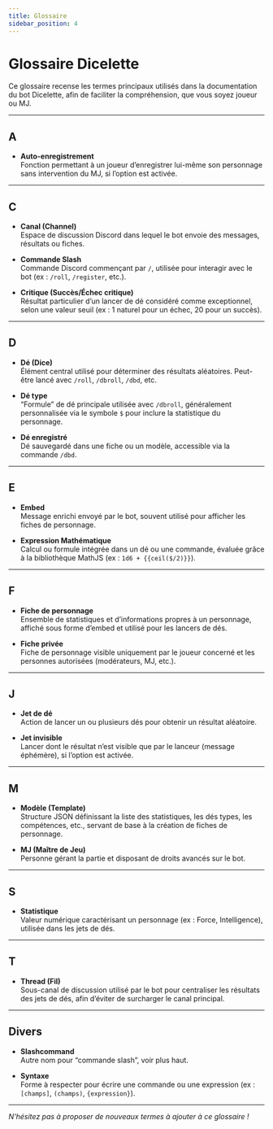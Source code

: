 ```yaml
---
title: Glossaire
sidebar_position: 4
---
```


# Glossaire Dicelette

Ce glossaire recense les termes principaux utilisés dans la documentation du bot Dicelette, afin de faciliter la compréhension, que vous soyez joueur ou MJ.

---

## A

- **Auto-enregistrement**  
  Fonction permettant à un joueur d’enregistrer lui-même son personnage sans intervention du MJ, si l’option est activée.

---

## C

- **Canal (Channel)**  
  Espace de discussion Discord dans lequel le bot envoie des messages, résultats ou fiches.

- **Commande Slash**  
  Commande Discord commençant par `/`, utilisée pour interagir avec le bot (ex : `/roll`, `/register`, etc.).

- **Critique (Succès/Échec critique)**  
  Résultat particulier d’un lancer de dé considéré comme exceptionnel, selon une valeur seuil (ex : 1 naturel pour un échec, 20 pour un succès).

---

## D

- **Dé (Dice)**  
  Élément central utilisé pour déterminer des résultats aléatoires. Peut-être lancé avec `/roll`, `/dbroll`, `/dbd`, etc.

- **Dé type**  
  “Formule” de dé principale utilisée avec `/dbroll`, généralement personnalisée via le symbole `$` pour inclure la statistique du personnage.

- **Dé enregistré**  
  Dé sauvegardé dans une fiche ou un modèle, accessible via la commande `/dbd`.

---

## E

- **Embed**  
  Message enrichi envoyé par le bot, souvent utilisé pour afficher les fiches de personnage.

- **Expression Mathématique**  
  Calcul ou formule intégrée dans un dé ou une commande, évaluée grâce à la bibliothèque MathJS (ex : `1d6 + {{ceil($/2)}}`).

---

## F

- **Fiche de personnage**  
  Ensemble de statistiques et d’informations propres à un personnage, affiché sous forme d’embed et utilisé pour les lancers de dés.

- **Fiche privée**  
  Fiche de personnage visible uniquement par le joueur concerné et les personnes autorisées (modérateurs, MJ, etc.).

---

## J

- **Jet de dé**  
  Action de lancer un ou plusieurs dés pour obtenir un résultat aléatoire.

- **Jet invisible**  
  Lancer dont le résultat n’est visible que par le lanceur (message éphémère), si l’option est activée.

---

## M

- **Modèle (Template)**  
  Structure JSON définissant la liste des statistiques, les dés types, les compétences, etc., servant de base à la création de fiches de personnage.

- **MJ (Maître de Jeu)**  
  Personne gérant la partie et disposant de droits avancés sur le bot.

---

## S

- **Statistique**  
  Valeur numérique caractérisant un personnage (ex : Force, Intelligence), utilisée dans les jets de dés.

---

## T

- **Thread (Fil)**  
  Sous-canal de discussion utilisé par le bot pour centraliser les résultats des jets de dés, afin d’éviter de surcharger le canal principal.

---

## Divers

- **Slashcommand**  
  Autre nom pour “commande slash”, voir plus haut.

- **Syntaxe**  
  Forme à respecter pour écrire une commande ou une expression (ex : `[champs]`, `(champs)`, `{expression}`).

---

_N’hésitez pas à proposer de nouveaux termes à ajouter à ce glossaire !_